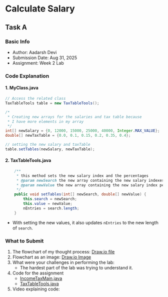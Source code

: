 # Calculate Salary
## Task A
### Basic Info
- Author: Aadarsh Devi
- Submission Date: Aug 31, 2025
- Assignment: Week 2 Lab

### Code Explanation

#### 1. MyClass.java
```java
// Access the related class
TaxTableTools table = new TaxTableTools();

/*
 * Creating new arrays for the salaries and tax table because
 * I have more elements in my array
 */
int[] newSalary = {0, 12000, 15000, 25000, 40000, Integer.MAX_VALUE};
double[] newTaxTable = {0.0, 0.1, 0.15, 0.2, 0.35, 0.4};

// setting the new salary and taxTable
table.setTables(newSalary, newTaxTable);
```

#### 2. TaxTableTools.java
```java
    /**
     * this method sets the new salary index and the percentages
     * @param newSearch the new array containing the new salary indexes
     * @param newValue the new array containing the new salary index percentage
     */
    public void setTables(int[] newSearch, double[] newValue) {
        this.search = newSearch;
        this.value = newValue;
        nEntries = search.length;
    }
```
- With setting the new values, it also updates `nEntries` to the new length of `search`.

### What to Submit
1. The flowchart of my thought process: [Draw.io file](TaskA/task_a_flowchart.drawio)
2. Flowchart as an image: [Draw.io Image](TaskA/task_a_flowchart_image.png)
3. What were your challenges in performing the lab:
    - The hardest part of the lab was trying to understand it.
4. Code for the assignment
   - [IncomeTaxMain.java](TaskA/IncomeTaxMain.java)
   - [TaxTableTools.java](TaskA/TaxTableTools.java)
6. Video explaining code:
